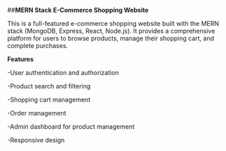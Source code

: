 ##**MERN Stack E-Commerce Shopping Website**

This is a full-featured e-commerce shopping website built with the MERN stack (MongoDB, Express, React, Node.js). It provides a comprehensive platform for users to browse products, manage their shopping cart, and complete purchases.



**Features**

-User authentication and authorization

-Product search and filtering

-Shopping cart management

-Order management

-Admin dashboard for product management


-Responsive design

